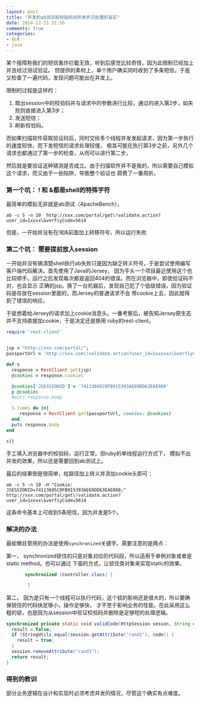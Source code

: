 ```yaml
---
layout: post
title: "并发的ab测试和校验码对并发状况处理的盲区"
date: 2014-12-11 21:55
comments: true
categories:
- 技术
- java
---
```



某个报障称我们的短信轰炸拦截无效，听到后感觉比较奇怪，因为此限制已经加上并且经过测试验证。
但提供的素材上，单个用户确实同时收到了多条短信。于是又检查了一遍代码，发现问题可能出在并发上。

限制的过程是这样的：

1. 取出session中的校验码并与请求中的参数进行比较，通过的进入第2步，如失败则直接进入第3步；
2. 发送短信；
3. 刷新校验码。

而如果扫描软件获取验证码后，同时交给多个线程并发发起请求，因为第一步执行的速度较快，而下发短信的请求处理较慢，
极其可能在执行第3步之前，另外几个请求也都通过了第一步的检查，从而可以进行第二步。

然后就是要验证这种猜测是否成立。由于扫描软件并不是我的，所以需要自己模拟这个请求，而又由于一些陷阱，导致整个验证也
颇费了一番周折。

### 第一个坑： ! 和 &都是shell的特殊字符

最简单的模拟无非就是ab测试（ApacheBench），

`ab -c 5 -n 10  http://xxx.com/portal/get\!validate.action?user_id=1xxxx\&verfiyCode=5614`

但是，一开始并没有在!和&前面加上转移符号，所以运行失败

### 第二个坑： 需要提前放入session

一开始并没有搞清楚shell执行ab失败只是因为缺乏转义符号，于是尝试使用编写客户端代码解决。首先使用了Java的Jersey，
因为手头一个项目最近使用这个也比较顺手。运行之后发现每次都是返回404的错误。而在浏览器中，即使验证码不对，也会显示
正确的jsp。换了一台机器后，发现自己犯了个低级错误，因为验证码是存放在session里面的，而Jersey的普通请求不会
带cookie上去，因此就得到了错误的响应。

于是想着给Jersey的请求加上cookie消息头。一番考察后，被告知Jersey原生态并不支持直接加cookie，于是决定还是换用
ruby的rest-client。

```ruby
require 'rest-client'


jsp = "http://xxx.com/portal/";
passportUrl = 'http://xxx.com\!validate.action?user_id=1xxxxxx\&verfiyCode=9813';

def s
  response = RestClient.get(jsp)
  @cookies = response.cookies

  @cookies['JSESSIONID'] = '74113695C0FB915393AE69DD63EAE088'
  p @cookies
  #puts response.body

  5.times do |n|
     response = RestClient.get(passportUrl, cookies: @cookies)
  end
  puts response.body
end

s()
```

手工填入浏览器中的校验码，运行正常。但ruby的单线程运行方式下，
模拟不出并发的效果，所以还是需要回到ab测试上。

最后的结果倒是很简单，给路径加上转义并添加cookie头即可：

`ab -c 5 -n 10 -H "Cookie: JSESSIONID=74113695C0FB915393AE69DD63EAE088;" http://xxx.com/portal/get\!validate.action?user_id=1xxxx\&verfiyCode=5614`

这条命令基本上可收到5条短信，因为并发是5个。

### 解决的办法

最偷懒且管用的办法是使用`synchronized`关键字。需要注意的是两点：

第一， synchronized锁住的只是对象对应的代码段，所以适用于单例对象或者是static method。也可以通过
下面的方式，让锁住类对象来实现static的效果。

```java
       synchronized (Controller.class) {  

        }
```

第二， 因为是只有一个线程可以执行代码，这个锁的影响还是很大的，所以要确保锁住的代码快足够小，操作足够快，
才不至于影响业务的性能。在此采用这么粗的锁，也是因为从session中验证校验码并删除是足够短的处理逻辑。

```java
synchronized private static void validCode(HttpSession sesson, String code) {
  result = false;
  if (StringUtils.equal(session.getAttribute("rand1"), code)) {
    result = true;
  }
  session.removeAttribute("rand1");
  return result;
}
```

### 得到的教训

部分业务逻辑在设计和实现时必须考虑并发的情况，尽管这个确实有点难度。
